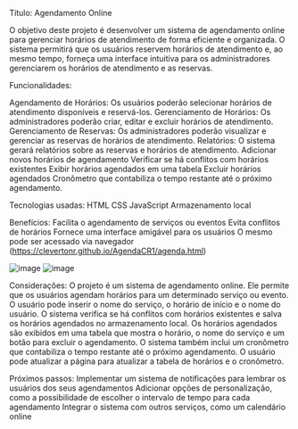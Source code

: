 Título: Agendamento Online

O objetivo deste projeto é desenvolver um sistema de agendamento online para gerenciar horários de atendimento de forma eficiente e organizada. O sistema permitirá que os usuários reservem horários de atendimento e, ao mesmo tempo, forneça uma interface intuitiva para os administradores gerenciarem os horários de atendimento e as reservas.

Funcionalidades:

Agendamento de Horários: Os usuários poderão selecionar horários de atendimento disponíveis e reservá-los.
Gerenciamento de Horários: Os administradores poderão criar, editar e excluir horários de atendimento.
Gerenciamento de Reservas: Os administradores poderão visualizar e gerenciar as reservas de horários de atendimento.
Relatórios: O sistema gerará relatórios sobre as reservas e horários de atendimento.
Adicionar novos horários de agendamento
Verificar se há conflitos com horários existentes
Exibir horários agendados em uma tabela
Excluir horários agendados
Cronômetro que contabiliza o tempo restante até o próximo agendamento.

Tecnologias usadas:
HTML
CSS
JavaScript
Armazenamento local

Benefícios:
Facilita o agendamento de serviços ou eventos
Evita conflitos de horários
Fornece uma interface amigável para os usuários
O mesmo pode ser acessado via navegador (https://clevertonr.github.io/AgendaCR1/agenda.html)


![image](https://github.com/user-attachments/assets/4aeb4c40-bfe4-4901-9a80-f0b10862fa3a)
![image](https://github.com/user-attachments/assets/5a43c285-003b-4456-a0f9-21b675be1fb1)

Considerações:
O projeto é um sistema de agendamento online. Ele permite que os usuários agendam horários para um determinado serviço ou evento. O usuário pode inserir o nome do serviço, o horário de início e o nome do usuário. O sistema verifica se há conflitos com horários existentes e salva os horários agendados no armazenamento local. Os horários agendados são exibidos em uma tabela que mostra o horário, o nome do serviço e um botão para excluir o agendamento. O sistema também inclui um cronômetro que contabiliza o tempo restante até o próximo agendamento. O usuário pode atualizar a página para atualizar a tabela de horários e o cronômetro.

Próximos passos:
Implementar um sistema de notificações para lembrar os usuários dos seus agendamentos
Adicionar opções de personalização, como a possibilidade de escolher o intervalo de tempo para cada agendamento
Integrar o sistema com outros serviços, como um calendário online
